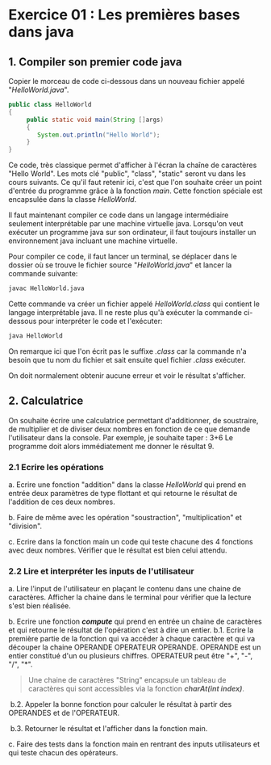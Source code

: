 # Exercice 01 : Les premières bases dans java

## 1. Compiler son premier code java

Copier le morceau de code ci-dessous dans un nouveau fichier appelé "*HelloWorld.java*".

```java
public class HelloWorld
{
     public static void main(String []args)
     {
        System.out.println("Hello World");
     }
}
```

Ce code, très classique permet d'afficher à l'écran la chaîne de caractères "Hello World". Les mots clé "public", "class", "static" seront vu dans les cours suivants. Ce qu'il faut retenir ici, c'est que l'on souhaite créer un point d'entrée du programme grâce à la fonction *main*. Cette fonction spéciale est encapsulée dans la classe *HelloWorld*.

Il faut maintenant compiler ce code dans un langage intermédiaire seulement interprétable par une machine virtuelle java. Lorsqu'on veut exécuter un programme java sur son ordinateur, il faut toujours installer un environnement java incluant une machine virtuelle.

Pour compiler ce code, il faut lancer un terminal, se déplacer dans le dossier où se trouve le fichier source "*HelloWorld.java*" et lancer la commande suivante:

```bash
javac HelloWorld.java
```

Cette commande va créer un fichier appelé *HelloWorld.class* qui contient le langage interprétable java. Il ne reste plus qu'à exécuter la commande ci-dessous pour interpréter le code et l'exécuter:

```bash
java HelloWorld
```

On remarque ici que l'on écrit pas le suffixe *.class* car la commande n'a besoin que tu nom du fichier et sait ensuite quel fichier *.class* exécuter.

On doit normalement obtenir aucune erreur et voir le résultat s'afficher.

## 2. Calculatrice

On souhaite écrire une calculatrice permettant d'additionner, de soustraire, de multiplier et de diviser deux nombres en fonction de ce que demande l'utilisateur dans la console. Par exemple, je souhaite taper : 3+6
Le programme doit alors immédiatement me donner le résultat 9.

### 2.1 Ecrire les opérations

a. Ecrire une fonction "addition" dans la classe *HelloWorld* qui prend en entrée deux paramètres de type flottant et qui retourne le résultat de l'addition de ces deux nombres.

b. Faire de même avec les opération "soustraction", "multiplication" et "division".

c. Ecrire dans la fonction main un code qui teste chacune des 4 fonctions avec deux nombres. Vérifier que le résultat est bien celui attendu.

### 2.2 Lire et interpréter les inputs de l'utilisateur

a. Lire l'input de l'utilisateur en plaçant le contenu dans une chaine de caractères. Afficher la chaine dans le terminal pour vérifier que la lecture s'est bien réalisée.

b. Ecrire une fonction ***compute*** qui prend en entrée un chaine de caractères et qui retourne le résultat de l'opération c'est à dire un entier.
	b.1. Ecrire la première partie de la fonction qui va accéder à chaque caractère et qui va découper la chaine OPERANDE OPERATEUR OPERANDE. OPERANDE est un entier constitué d'un ou plusieurs chiffres. OPERATEUR peut être "+", "-", "/", "\*". 

> Une chaine de caractères "String" encapsule un tableau de caractères qui sont accessibles via la fonction ***charAt(int index)***.

​	b.2. Appeler la bonne fonction pour calculer le résultat à partir des OPERANDES et de l'OPERATEUR.

​	b.3. Retourner le résultat et l'afficher dans la fonction main. 

c. Faire des tests dans la fonction main en rentrant des inputs utilisateurs et qui teste chacun des opérateurs. 